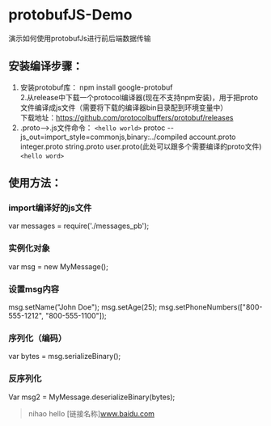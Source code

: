 # protobufJS-Demo

演示如何使用protobufJs进行前后端数据传输

## 安装编译步骤：
1. 安装protobuf库：
npm install google-protobuf   
2.从release中下载一个protocol编译器(现在不支持npm安装)，用于把proto文件编译成js文件（需要将下载的编译器bin目录配到环境变量中）  
 下载地址：https://github.com/protocolbuffers/protobuf/releases
3.  .proto-->.js文件命令：
`<hello world>`  protoc --js_out=import_style=commonjs,binary:../compiled account.proto integer.proto string.proto user.proto(此处可以跟多个需要编译的proto文件) `<hello word>`
## 使用方法：
### import编译好的js文件     
var messages = require('./messages_pb');
### 实例化对象
var msg = new MyMessage(); 
### 设置msg内容
msg.setName("John Doe");
msg.setAge(25);
msg.setPhoneNumbers(["800-555-1212", "800-555-1100"]);
### 序列化（编码）
var bytes = msg.serializeBinary();
### 反序列化
Var msg2 = MyMessage.deserializeBinary(bytes);
> nihao 
>hello
[链接名称]www.baidu.com
